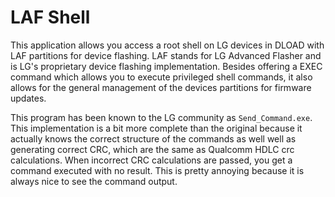 # LAF Shell

This application allows you access a root shell on LG devices in DLOAD with LAF partitions for device flashing. LAF stands for LG Advanced Flasher and is LG's proprietary device flashing implementation. Besides offering a EXEC command which allows you to execute privileged shell commands, it also allows for the general management of the devices partitions for firmware updates.

This program has been known to the LG community as `Send_Command.exe`. This implementation is a bit more complete than the original because it actually knows the correct structure of the commands as well well as generating correct CRC, which are the same as Qualcomm HDLC crc calculations.  When incorrect CRC calculations are passed, you get a command executed with no result. This is pretty annoying because it is always nice to see the command output. 
